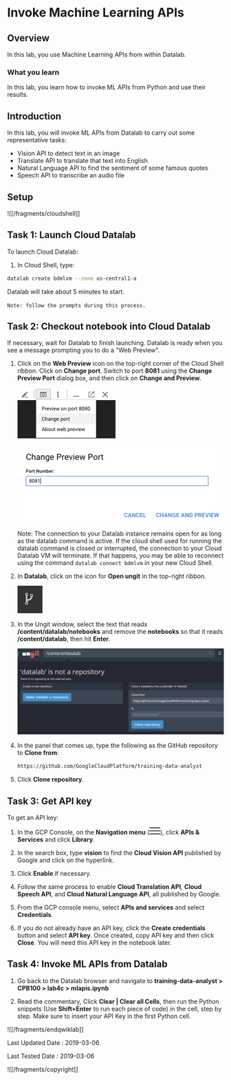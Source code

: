 # Invoke Machine Learning APIs

## Overview

In this lab, you use Machine Learning APIs from within Datalab.

### __What you learn__

In this lab, you learn how to invoke ML APIs from Python and use their results.

## Introduction

In this lab, you will invoke ML APIs from Datalab to carry out some representative tasks:

* Vision API to detect text in an image
* Translate API to translate that text into English
* Natural Language API to find the sentiment of some famous quotes
* Speech API to transcribe an audio file

## Setup

![[/fragments/cloudshell]]

## Task 1: Launch Cloud Datalab

To launch Cloud Datalab:

1. In Cloud Shell, type:

  ```bash
  datalab create bdmlvm --zone us-central1-a
  ```
  Datalab will take about 5 minutes to start.

  `Note: follow the prompts during this process.`

## Task 2: Checkout notebook into Cloud Datalab

If necessary, wait for Datalab to finish launching. Datalab is ready when you see a message prompting you to do a "Web Preview".

1. Click on the __Web Preview__ icon on the top-right corner of the Cloud Shell ribbon. Click on __Change port__. Switch to port __8081__ using the __Change Preview Port__ dialog box, and then click on __Change and Preview__.

    ![ChangePort.png](img/ChangePort.png)

    ![ChangePreviewPort.png](img/ChangePreviewPort.png)

    Note: The connection to your Datalab instance remains open for as long as the datalab command is active. If the cloud shell used for running the datalab command is closed or interrupted, the connection to your Cloud Datalab VM will terminate. If that happens, you may be able to reconnect using the command `datalab connect bdmlvm` in your new Cloud Shell.

2. In __Datalab__, click on the icon for __Open ungit__ in the top-right ribbon.

    ![fc5c4f63c40f83f.png](img/fc5c4f63c40f83f.png)

3. In the Ungit window, select the text that reads __/content/datalab/notebooks__ and remove the __notebooks__ so that it reads __/content/datalab__, then hit __Enter__.

    ![dbeb32393b0874e4.png](img/dbeb32393b0874e4.png)

4. In the panel that comes up, type the following as the GitHub repository to __Clone from__:

    ```bash
    https://github.com/GoogleCloudPlatform/training-data-analyst
    ```

5. Click __Clone repository__.

## Task 3: Get API key

To get an API key:

1. In the GCP Console, on the __Navigation menu__ (![8ab244f9cffa6198.png](img/mainmenu.png)), click __APIs & Services__ and click __Library__.

2. In the search box, type __vision__ to find the __Cloud Vision API__ published by Google and click on the hyperlink.

3. Click __Enable__ if necessary.

4. Follow the same process to enable __Cloud Translation API__, __Cloud Speech API__, and __Cloud Natural Language API__, all published by Google.

5. From the GCP console menu, select __APIs and services__ and select __Credentials__.

6. If you do not already have an API key, click the __Create credentials__ button and select __API key__. Once created, copy API key and then click __Close__. You will need this API key in the notebook later.

## Task 4: Invoke ML APIs from Datalab

1. Go back to the Datalab browser and navigate to __training-data-analyst \> CPB100 \> lab4c \> mlapis.ipynb__

2. Read the commentary, Click __Clear | Clear all Cells__, then run the Python snippets (Use __Shift+Enter__ to run each piece of code) in the cell, step by step. Make sure to insert your API Key in the first Python cell.

![[/fragments/endqwiklab]]

Last Updated Date : 2019-03-06

Last Tested Date : 2019-03-06

![[/fragments/copyright]]
